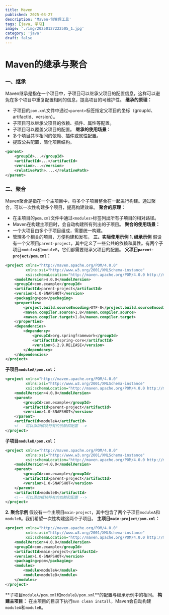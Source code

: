 ```yaml
---
title: Maven
published: 2025-03-27
description: 'Maven-包管理工具'
tags: [java, 学习]
image: './img/20250127222505_1.jpg'
category: 'java'
draft: false 
---
```

# Maven的继承与聚合
### 一、继承

Maven继承是指在一个项目中，子项目可以继承父项目的配置信息，这样可以避免在多个项目中重复配置相同的信息，提高项目的可维护性。
**继承的原理：**

* 子项目的`pom.xml`文件中通过`<parent>`标签指定父项目的坐标（groupId、artifactId、version）。
* 子项目可以继承父项目的依赖、插件、属性等配置。
* 子项目可以覆盖父项目的配置。
**继承的使用场景：**
* 多个项目共享相同的依赖、插件或属性配置。
* 提取公共配置，简化项目结构。

```xml
<parent>
    <groupId>...</groupId>
    <artifactId>...</artifactId>
    <version>...</version>
    <relativePath>....</relativePath>
</parent>
```

### 二、聚合

  Maven聚合是指在一个主项目中，将多个子项目整合在一起进行构建。通过聚合，可以一次性构建多个项目，提高构建效率。
  **聚合的原理：**
* 在主项目的`pom.xml`文件中通过`<modules>`标签列出所有子项目的相对路径。
* Maven在构建主项目时，会自动构建所有列出的子项目。
**聚合的使用场景：**
* 一个大项目由多个子项目组成，需要统一构建。
* 管理多个相关的项目，方便构建和发布。
**三、实际使用示例**
**1. 继承示例**
假设有一个父项目`parent-project`，其中定义了一些公共的依赖和属性。有两个子项目`moduleA`和`moduleB`，它们都需要继承父项目的配置。
**父项目`parent-project/pom.xml`：**
```xml
<project xmlns="http://maven.apache.org/POM/4.0.0"
         xmlns:xsi="http://www.w3.org/2001/XMLSchema-instance"
         xsi:schemaLocation="http://maven.apache.org/POM/4.0.0 http://maven.apache.org/xsd/maven-4.0.0.xsd">
    <modelVersion>4.0.0</modelVersion>
    <groupId>com.example</groupId>
    <artifactId>parent-project</artifactId>
    <version>1.0-SNAPSHOT</version>
    <packaging>pom</packaging>
    <properties>
        <project.build.sourceEncoding>UTF-8</project.build.sourceEncoding>
        <maven.compiler.source>1.8</maven.compiler.source>
        <maven.compiler.target>1.8</maven.compiler.target>
    </properties>
    <dependencies>
        <dependency>
            <groupId>org.springframework</groupId>
            <artifactId>spring-core</artifactId>
            <version>5.2.9.RELEASE</version>
        </dependency>
    </dependencies>
</project>
```
**子项目`moduleA/pom.xml`：**
```xml
<project xmlns="http://maven.apache.org/POM/4.0.0"
         xmlns:xsi="http://www.w3.org/2001/XMLSchema-instance"
         xsi:schemaLocation="http://maven.apache.org/POM/4.0.0 http://maven.apache.org/xsd/maven-4.0.0.xsd">
    <modelVersion>4.0.0</modelVersion>
    <parent>
        <groupId>com.example</groupId>
        <artifactId>parent-project</artifactId>
        <version>1.0-SNAPSHOT</version>
    </parent>
    <artifactId>moduleA</artifactId>
    <!-- 可以添加模块特有的依赖和配置 -->
</project>
```
**子项目`moduleB/pom.xml`：**
```xml
<project xmlns="http://maven.apache.org/POM/4.0.0"
         xmlns:xsi="http://www.w3.org/2001/XMLSchema-instance"
         xsi:schemaLocation="http://maven.apache.org/POM/4.0.0 http://maven.apache.org/xsd/maven-4.0.0.xsd">
    <modelVersion>4.0.0</modelVersion>
    <parent>
        <groupId>com.example</groupId>
        <artifactId>parent-project</artifactId>
        <version>1.0-SNAPSHOT</version>
    </parent>
    <artifactId>moduleB</artifactId>
    <!-- 可以添加模块特有的依赖和配置 -->
</project>
```
**2. 聚合示例**
假设有一个主项目`main-project`，其中包含了两个子项目`moduleA`和`moduleB`。我们希望一次性构建这两个子项目。
**主项目`main-project/pom.xml`：**
```xml
<project xmlns="http://maven.apache.org/POM/4.0.0"
         xmlns:xsi="http://www.w3.org/2001/XMLSchema-instance"
         xsi:schemaLocation="http://maven.apache.org/POM/4.0.0 http://maven.apache.org/xsd/maven-4.0.0.xsd">
    <modelVersion>4.0.0</modelVersion>
    <groupId>com.example</groupId>
    <artifactId>main-project</artifactId>
    <version>1.0-SNAPSHOT</version>
    <packaging>pom</packaging>
    <modules>
        <module>moduleA</module>
        <module>moduleB</module>
    </modules>
</project>
```
**子项目`moduleA/pom.xml`和`moduleB/pom.xml`**的配置与继承示例中的相同。
**构建主项目：**
在主项目的目录下执行`mvn clean install`，Maven会自动构建`moduleA`和`moduleB`。